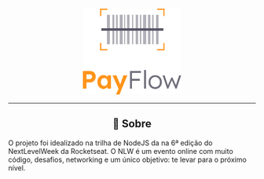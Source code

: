 <p align="center">
  <img alt="PayFlow" src=".github/payflow-logo.png" width="200px">
</p>

---

<h2 align="center">💬 Sobre</h2>

O projeto foi idealizado na trilha de NodeJS da na 6ª edição do NextLevelWeek da Rocketseat. O NLW é um evento online com muito código, desafios, networking e um único objetivo: te levar para o próximo nível.
